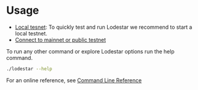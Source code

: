 # Usage

- [Local tesnet](local): To quickly test and run Lodestar we recommend to start a local testnet.
- [Connect to mainnet or public testnet](testnet)

To run any other command or explore Lodestar options run the help command.

```bash
./lodestar --help
```

For an online reference, see [Command Line Reference](../../reference/cli/)
